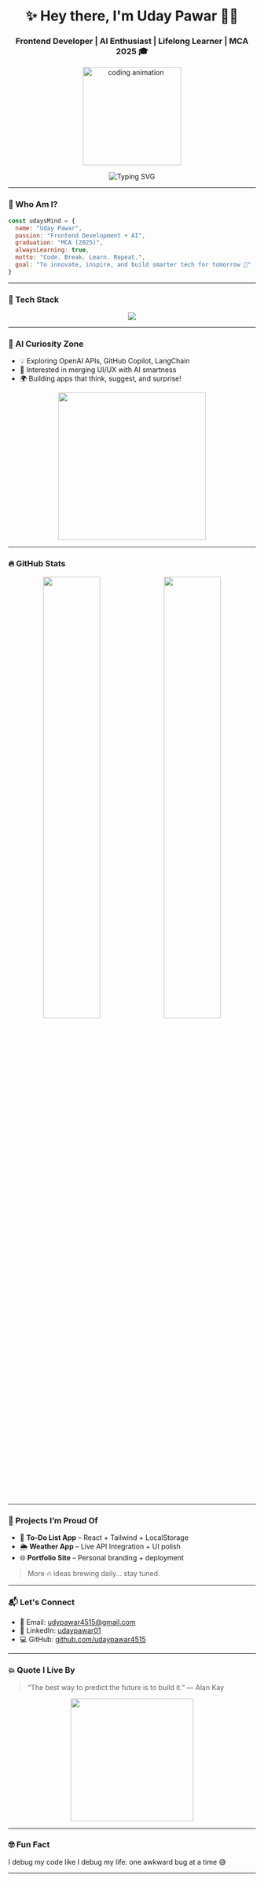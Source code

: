 
<!-- 🌟 Uday Pawar | GitHub Profile README -->

<h1 align="center">✨ Hey there, I'm Uday Pawar 👨‍💻</h1>
<h3 align="center">Frontend Developer | AI Enthusiast | Lifelong Learner | MCA 2025 🎓</h3>

<p align="center">
  <img src="https://media.giphy.com/media/L8K62iTDkzGX6/giphy.gif" width="200" alt="coding animation" />
</p>

<p align="center">
  <img src="https://readme-typing-svg.demolab.com?font=Fira+Code&duration=3000&pause=1000&color=00F7D3&center=true&vCenter=true&width=700&lines=Fuelled+by+Curiosity+🧠;Frontend+Builder+%2B+AI+Dreamer+🤖;Always+Learning+New+Tech+📚;Creating+Magic+with+Code+✨;Debugging+Life+and+Code+🔍" alt="Typing SVG" />
</p>

---

### 🚀 Who Am I?

```js
const udaysMind = {
  name: "Uday Pawar",
  passion: "Frontend Development + AI",
  graduation: "MCA (2025)",
  alwaysLearning: true,
  motto: "Code. Break. Learn. Repeat.",
  goal: "To innovate, inspire, and build smarter tech for tomorrow 🚀"
}
```

---

### 🔧 Tech Stack

<p align="center">
  <img src="https://skillicons.dev/icons?i=html,css,js,react,tailwind,git,github,vscode,figma,nodejs,python" />
</p>

---

### 🤖 AI Curiosity Zone

- 💡 Exploring OpenAI APIs, GitHub Copilot, LangChain
- 🧠 Interested in merging UI/UX with AI smartness
- 🌍 Building apps that think, suggest, and surprise!

<p align="center">
  <img src="https://media.giphy.com/media/ln7z2eWriiQAllfVcn/giphy.gif" width="300" />
</p>

---

### 🔥 GitHub Stats

<p align="center">
  <img src="https://github-readme-stats.vercel.app/api?username=udaypawar4515&show_icons=true&theme=radical" width="48%"/>
  <img src="https://streak-stats.demolab.com?user=udaypawar4515&theme=radical" width="48%"/>
</p>

---

### 🚧 Projects I’m Proud Of

- 📝 **To-Do List App** – React + Tailwind + LocalStorage
- 🌦️ **Weather App** – Live API Integration + UI polish
- 🌐 **Portfolio Site** – Personal branding + deployment

> More 🔥 ideas brewing daily... stay tuned.

---

### 📬 Let's Connect

- 📧 Email: udypawar4515@gmail.com  
- 🔗 LinkedIn: [udaypawar01](https://www.linkedin.com/in/udaypawar01)  
- 💻 GitHub: [github.com/udaypawar4515](https://github.com/udaypawar4515)

---

### 💥 Quote I Live By

> “The best way to predict the future is to build it.” — Alan Kay

<p align="center">
  <img src="https://media.giphy.com/media/13HgwGsXF0aiGY/giphy.gif" width="250" />
</p>

---

### 🤓 Fun Fact

I debug my code like I debug my life: one awkward bug at a time 😅

---
